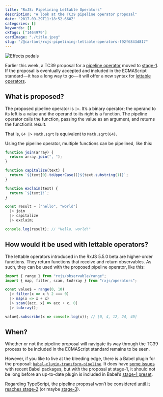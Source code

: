 ```yaml
---
title: "RxJS: Pipelining Lettable Operators"
description: "A look at the TC39 pipeline operator proposal"
date: "2017-09-29T11:18:52.660Z"
categories: []
keywords: []
ckTags: ["1464979"]
cardImage: "./title.jpeg"
slug: "/@cartant/rxjs-pipelining-lettable-operators-f92f6843d817"
---
```


![Effects pedals](title.jpeg "Photo by David Rangel on Unsplash")

Earlier this week, a TC39 proposal for a [pipeline operator](https://github.com/tc39/proposal-pipeline-operator) moved to [stage-1](https://tc39.github.io/process-document/). If the proposal is eventually accepted and included in the ECMAScript standard — it has a long way to go — it will offer a new syntax for [lettable operators](/understanding-lettable-operators/).

## What is proposed?

The proposed pipeline operator is `|>`. It’s a binary operator; the operand to its left is a value and the operand to its right is a function. The pipeline operator calls the function, passing the value as an argument, and returns the function’s result.

That is, `64 |> Math.sqrt` is equivalent to `Math.sqrt(64)`.

Using the pipeline operator, multiple functions can be pipelined, like this:

```ts
function join(array) {
  return array.join(", ");
}

function capitalize(text) {
  return `${text[0].toUpperCase()}${text.substring(1)}`;
}

function exclaim(text) {
  return `${text}!`;
}

const result = ["hello", "world"]
  |> join
  |> capitalize
  |> exclaim;

console.log(result); // "Hello, world!"
```

## How would it be used with lettable operators?

The lettable operators introduced in the RxJS 5.5.0 beta are higher-order functions. They return functions that receive and return observables. As such, they can be used with the proposed pipeline operator, like this:

```ts
import { range } from "rxjs/observable/range";
import { map, filter, scan, toArray } from "rxjs/operators";

const value$ = range(0, 10)
  |> filter(x => x % 2 === 0)
  |> map(x => x + x)
  |> scan((acc, x) => acc + x, 0)
  |> toArray();

value$.subscribe(x => console.log(x)); // [0, 4, 12, 24, 40]
```

## When?

Whether or not the pipeline proposal will navigate its way through the TC39 process to be included in the ECMAScript standard remains to be seen.

However, if you like to live at the bleeding edge, there is a Babel plugin for the proposal: [`babel-plugin-transform-pipeline`](https://github.com/SuperPaintman/babel-plugin-transform-pipeline). It does have [some issues](https://github.com/SuperPaintman/babel-plugin-transform-pipeline/issues/1) with recent Babel packages, but with the proposal at stage-1, it should not be long before an up-to-date plugin is included in Babel’s [stage-1 preset](https://github.com/babel/babel/tree/master/packages/babel-preset-stage-1).

Regarding TypeScript, the pipeline proposal won’t be considered [until it reaches stage-2](https://twitter.com/SeaRyanC/status/913134791230287872) (or maybe [stage-3](https://twitter.com/drosenwasser/status/959589077686218755)).
